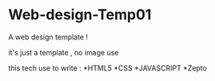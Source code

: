 Web-design-Temp01
=================

A web design template !

it's just a template , no image use 

this tech use to write : 
*HTML5
*CSS
*JAVASCRIPT
*Zepto
